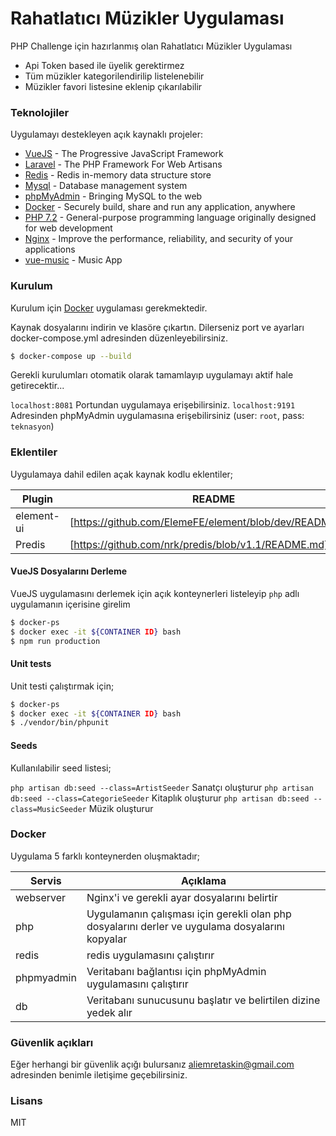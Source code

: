 # Rahatlatıcı Müzikler Uygulaması

PHP Challenge için hazırlanmış olan Rahatlatıcı Müzikler Uygulaması
  - Api Token based ile üyelik gerektirmez
  - Tüm müzikler kategorilendirilip listelenebilir
  - Müzikler favori listesine eklenip çıkarılabilir

### Teknolojiler

Uygulamayı destekleyen açık kaynaklı projeler:

* [VueJS](https://vuejs.org) - The Progressive JavaScript Framework
* [Laravel](https://laravel.com) - The PHP Framework For Web Artisans
* [Redis](https://redis.io/) -  Redis in-memory data structure store
* [Mysql](https://www.mysql.com) - Database management system
* [phpMyAdmin](https://www.phpmyadmin.net) -  Bringing MySQL to the web
* [Docker](https://www.docker.com) - Securely build, share and run any application, anywhere
* [PHP 7.2](https://www.php.net) - General-purpose programming language originally designed for web development
* [Nginx](https://www.nginx.com/) - Improve the performance, reliability, and security of your applications
* [vue-music](https://github.com/Sioxas/vue-music) - Music App

### Kurulum

Kurulum için [Docker](https://docs.docker.com/) uygulaması gerekmektedir.

Kaynak dosyalarını indirin ve klasöre çıkartın. Dilerseniz port ve ayarları docker-compose.yml adresinden düzenleyebilirsiniz.

```sh
$ docker-compose up --build
```

Gerekli kurulumları otomatik olarak tamamlayıp uygulamayı aktif hale getirecektir...

`localhost:8081` Portundan uygulamaya erişebilirsiniz.
`localhost:9191` Adresinden phpMyAdmin uygulamasına erişebilirsiniz (user: `root`, pass: `teknasyon`)

### Eklentiler

Uygulamaya dahil edilen açak kaynak kodlu eklentiler;

| Plugin | README |
| ------ | ------ |
| element-ui | [https://github.com/ElemeFE/element/blob/dev/README.md] |
| Predis | [https://github.com/nrk/predis/blob/v1.1/README.md] |

#### VueJS Dosyalarını Derleme

VueJS uygulamasını derlemek için açık konteynerleri listeleyip `php` adlı uygulamanın içerisine girelim

```sh
$ docker-ps
$ docker exec -it ${CONTAINER ID} bash
$ npm run production
```
#### Unit tests

Unit testi çalıştırmak için;

```sh
$ docker-ps
$ docker exec -it ${CONTAINER ID} bash
$ ./vendor/bin/phpunit
```

#### Seeds

Kullanılabilir seed listesi;

`php artisan db:seed --class=ArtistSeeder` Sanatçı oluşturur
`php artisan db:seed --class=CategorieSeeder` Kitaplık oluşturur
`php artisan db:seed --class=MusicSeeder` Müzik oluşturur

### Docker
Uygulama 5 farklı konteynerden oluşmaktadır;

| Servis | Açıklama |
| ------ | ------ |
| webserver | Nginx'i ve gerekli ayar dosyalarını belirtir |
| php | Uygulamanın çalışması için gerekli olan php dosyalarını derler ve uygulama dosyalarını kopyalar |
| redis | redis uygulamasını çalıştırır |
| phpmyadmin | Veritabanı bağlantısı için phpMyAdmin uygulamasını çalıştırır |
| db | Veritabanı sunucusunu başlatır ve belirtilen dizine yedek alır |

### Güvenlik açıkları

Eğer herhangi bir güvenlik açığı bulursanız aliemretaskin@gmail.com adresinden benimle iletişime geçebilirsiniz.

### Lisans

MIT

